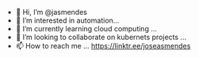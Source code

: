 - 👋 Hi, I’m @jasmendes
- 👀 I’m interested in automation...
- 🌱 I’m currently learning cloud computing ...
- 💞️ I’m looking to collaborate on kubernets projects ...
- 📫 How to reach me ...
    https://linktr.ee/joseasmendes
<!---
jasmendes/jasmendes is a ✨ special ✨ repository because its `README.md` (this file) appears on your GitHub profile.
You can click the Preview link to take a look at your changes.
--->
